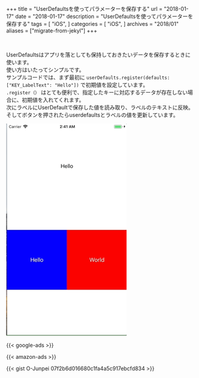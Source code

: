 +++
title = "UserDefaultsを使ってパラメーターを保存する"
url = "2018-01-17"
date = "2018-01-17"
description = "UserDefaultsを使ってパラメーターを保存する"
tags = [
    "iOS",
]
categories = [
    "iOS",
]
archives = "2018/01"
aliases = ["migrate-from-jekyl"]
+++

<br>

UserDefaultsはアプリを落としても保持しておきたいデータを保存するときに使います。  
使い方はいたってシンプルです。  
サンプルコードでは、まず最初に `userDefaults.register(defaults: ["KEY_LabelText": "Hello"])` で初期値を設定しています。  
`.register（）` はとても便利で、指定したキーに対応するデータが存在しない場合に、初期値を入れてくれます。  
次にラベルにUserDefaultで保存した値を読み取り、ラベルのテキストに反映。  
そしてボタンを押されたらuserdefaultsとラベルの値を更新しています。  

![alt](1.gif)

<!-- Google Ads -->
{{< google-ads >}}

<!-- Amazon Ads -->
{{< amazon-ads >}}

{{< gist O-Junpei 07f2b6d016680c1fa4a5c917ebcfd834 >}}
